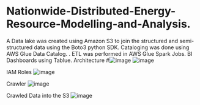 # Nationwide-Distributed-Energy-Resource-Modelling-and-Analysis.
A Data lake was created using Amazon S3 to join the structured and semi-structured data using the Boto3 python SDK.
Cataloging was done using AWS Glue Data Catalog. . ETL was performed in AWS Glue Spark Jobs.
BI Dashboards using Tablue.
Architecture
#![image](https://github.com/mahadevchavan/Nationwide-Distributed-Energy-Resource-Modelling-and-Analysis/assets/115335546/788a818f-bfd3-4fc8-bed7-3a619d3f28ec)
![image](https://github.com/mahadevchavan/Nationwide-Distributed-Energy-Resource-Modelling-and-Analysis/assets/115335546/fff5ff1b-0321-497b-8b4f-bb9961a9a948)

IAM Roles
![image](https://github.com/mahadevchavan/Nationwide-Distributed-Energy-Resource-Modelling-and-Analysis/assets/115335546/9b99b9ba-156f-4b65-a190-380d6e4e1c6e)

Crawler 
![image](https://github.com/mahadevchavan/Nationwide-Distributed-Energy-Resource-Modelling-and-Analysis/assets/115335546/8c6a0b02-6aa5-4095-877e-ab3cd2b3fbca)

Crawled Data into the S3
![image](https://github.com/mahadevchavan/Nationwide-Distributed-Energy-Resource-Modelling-and-Analysis/assets/115335546/ee1b13f3-78b4-4b50-bbb9-eb93780256b2)

